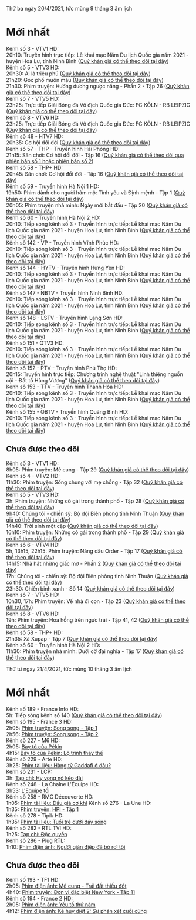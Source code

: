 Thứ ba ngày 20/4/2021, tức mùng 9 tháng 3 âm lịch<br />
# Mới nhất
Kênh số 3 - VTV1 HD:<br />
20h10: Truyền hình trực tiếp: Lễ khai mạc Năm Du lịch Quốc gia năm 2021 - huyện Hoa Lư, tỉnh Ninh Bình ([Quý khán giả có thể theo dõi tại đây](http://drfamaga5qliv.vcdn.cloud/vtv01/vtv01@1080p.m3u8))<br />
Kênh số 5 - VTV3 HD:<br />
20h30: Ai là triệu phú ([Quý khán giả có thể theo dõi tại đây](http://drfamaga5qliv.vcdn.cloud/vtv03/vtv03@1080p.m3u8))<br />
21h20: Góc phố muôn màu ([Quý khán giả có thể theo dõi tại đây](http://drfamaga5qliv.vcdn.cloud/vtv03/vtv03@1080p.m3u8))<br />
21h30: Phim truyện: Hướng dương ngược nắng - Phần 2 - Tập 26 ([Quý khán giả có thể theo dõi tại đây](http://drfamaga5qliv.vcdn.cloud/vtv03/vtv03@1080p.m3u8))<br />
Kênh số 7 - VTV5 HD:<br />
23h25: Trực tiếp Giải Bóng đá Vô địch Quốc gia Đức: FC KÕLN - RB LEIPZIG ([Quý khán giả có thể theo dõi tại đây](http://drfamaga5qliv.vcdn.cloud/vtv05/vtv05@1080p.m3u8))<br />
Kênh số 8 - VTV6 HD:<br />
23h25: Trực tiếp Giải Bóng đá Vô địch Quốc gia Đức: FC KÕLN - RB LEIPZIG ([Quý khán giả có thể theo dõi tại đây](http://drfamaga5qliv.vcdn.cloud/vtv06/vtv06@1080p.m3u8))<br />
Kênh số 48 - HTV7 HD:<br />
20h35: Cơ hội đổi đời ([Quý khán giả có thể theo dõi tại đây](https://live-vthcm.vieon.vn/htv_drm/live/htv7/TV_HD/htv7_1080p/chunks.m3u8))<br />
Kênh số 57 - THP - Truyền hình Hải Phòng HD:<br />
21h15: Sân chơi: Cơ hội đổi đời - Tập 16 ([Quý khán giả có thể theo dõi qua phiên bản số 1](https://live.thhp.vn/thp/index.m3u8)[ hoặc phiên bản số 2](http://gg.gg/THP-Truyen_hinh_Hai_Phong))<br />
Kênh số 58 - THP+ HD:<br />
20h45: Sân chơi: Cơ hội đổi đời - Tập 16 ([Quý khán giả có thể theo dõi tại đây](https://live.thhp.vn/hls/thpplus/index.m3u8))<br />
Kênh số 59 - Truyền hình Hà Nội 1 HD:<br />
19h50: Phim dành cho người hâm mộ: Tình yêu và Định mệnh - Tập 1 ([Quý khán giả có thể theo dõi tại đây](http://cdn.hntv.mediatech.vn/hntvlive/tv1live.m3u8))<br />
20h05: Phim truyện nhà mình: Ngày mới bắt đầu - Tập 20 ([Quý khán giả có thể theo dõi tại đây](http://cdn.hntv.mediatech.vn/hntvlive/tv1live.m3u8))<br />
Kênh số 60 - Truyền hình Hà Nội 2 HD:<br />
20h10: Tiếp sóng kênh số 3 - Truyền hình trực tiếp: Lễ khai mạc Năm Du lịch Quốc gia năm 2021 - huyện Hoa Lư, tỉnh Ninh Bình ([Quý khán giả có thể theo dõi tại đây](http://cdn.hntv.mediatech.vn/hntvlive/tv2live.m3u8))<br />
Kênh số 142 - VP - Truyền hình Vĩnh Phúc HD:<br />
20h10: Tiếp sóng kênh số 3 - Truyền hình trực tiếp: Lễ khai mạc Năm Du lịch Quốc gia năm 2021 - huyện Hoa Lư, tỉnh Ninh Bình ([Quý khán giả có thể theo dõi tại đây](http://gg.gg/HaNoiIPTV-VP-Truyen_hinh_Vinh_Phuc_HD))<br />
Kênh số 144 - HYTV - Truyền hình Hưng Yên HD:<br />
20h10: Tiếp sóng kênh số 3 - Truyền hình trực tiếp: Lễ khai mạc Năm Du lịch Quốc gia năm 2021 - huyện Hoa Lư, tỉnh Ninh Bình ([Quý khán giả có thể theo dõi tại đây](http://gg.gg/HaNoiIPTV-HYTV-Truyen_hinh_Hung_Yen_HD))<br />
Kênh số 147 - NBTV - Truyền hình Ninh Bình HD:<br />
20h10: Tiếp sóng kênh số 3 - Truyền hình trực tiếp: Lễ khai mạc Năm Du lịch Quốc gia năm 2021 - huyện Hoa Lư, tỉnh Ninh Bình ([Quý khán giả có thể theo dõi tại đây](http://gg.gg/HaNoiIPTV-NBTV-Truyen_hinh_Ninh_Binh_HD))<br />
Kênh số 148 - LSTV - Truyền hình Lạng Sơn HD:<br />
20h10: Tiếp sóng kênh số 3 - Truyền hình trực tiếp: Lễ khai mạc Năm Du lịch Quốc gia năm 2021 - huyện Hoa Lư, tỉnh Ninh Bình ([Quý khán giả có thể theo dõi tại đây](http://gg.gg/HaNoiIPTV-LSTV-Truyen_hinh_Lang_Son_HD))<br />
Kênh số 151 - QTV3 HD:<br />
20h10: Tiếp sóng kênh số 3 - Truyền hình trực tiếp: Lễ khai mạc Năm Du lịch Quốc gia năm 2021 - huyện Hoa Lư, tỉnh Ninh Bình ([Quý khán giả có thể theo dõi tại đây](http://qtv.vncdn.vn/qtvlive/tv3live.m3u8))<br />
Kênh số 152 - PTV - Truyền hình Phú Thọ HD:<br />
20h15: Truyền hình trực tiếp: Chương trình nghệ thuật "Linh thiêng nguồn cội - Đất tổ Hùng Vương" ([Quý khán giả có thể theo dõi tại đây](http://gg.gg/HaNoiIPTV-PTV-Truyen_hinh_Phu_Tho_HD))<br />
Kênh số 153 - TTV - Truyền hình Thanh Hóa HD:<br />
20h10: Tiếp sóng kênh số 3 - Truyền hình trực tiếp: Lễ khai mạc Năm Du lịch Quốc gia năm 2021 - huyện Hoa Lư, tỉnh Ninh Bình ([Quý khán giả có thể theo dõi tại đây](http://687642383.r.vietnamcdn.net/687642383/_definst_/mystream/playlist.m3u8))<br />
Kênh số 155 - QBTV - Truyền hình Quảng Bình HD:<br />
20h10: Tiếp sóng kênh số 3 - Truyền hình trực tiếp: Lễ khai mạc Năm Du lịch Quốc gia năm 2021 - huyện Hoa Lư, tỉnh Ninh Bình ([Quý khán giả có thể theo dõi tại đây](http://gg.gg/HaNoiIPTV-QBTV-Truyen_hinh_Quang_Binh_HD))<br />

## Chưa được theo dõi
Kênh số 3 - VTV1 HD:<br />
8h05: Phim truyện: Mê cung - Tập 29 ([Quý khán giả có thể theo dõi tại đây](http://drfamaga5qliv.vcdn.cloud/vtv01/vtv01@1080p.m3u8))<br />
Kênh số 4 - VTV2 HD:<br />
11h30: Phim truyện: Sống chung với mẹ chồng - Tập 32 ([Quý khán giả có thể theo dõi tại đây](http://drfamaga5qliv.vcdn.cloud/vtv02/vtv02@1080p.m3u8))<br />
Kênh số 5 - VTV3 HD:<br />
3h: Phim truyện: Những cô gái trong thành phố - Tập 28 ([Quý khán giả có thể theo dõi tại đây](http://drfamaga5qliv.vcdn.cloud/vtv03/vtv03@1080p.m3u8))<br />
9h40: Chúng tôi - chiến sỹ: Bộ đội Biên phòng tỉnh Ninh Thuận ([Quý khán giả có thể theo dõi tại đây](http://drfamaga5qliv.vcdn.cloud/vtv03/vtv03@1080p.m3u8))<br />
14h40: Trời sinh một cặp ([Quý khán giả có thể theo dõi tại đây](http://drfamaga5qliv.vcdn.cloud/vtv03/vtv03@1080p.m3u8))<br />
16h10: Phim truyện: Những cô gái trong thành phố - Tập 29 ([Quý khán giả có thể theo dõi tại đây](http://drfamaga5qliv.vcdn.cloud/vtv03/vtv03@1080p.m3u8))<br />
Kênh số 6 - VTV4 HD:<br />
5h, 13h15, 22h15: Phim truyện: Nàng dâu Order - Tập 17 ([Quý khán giả có thể theo dõi tại đây](http://drfamaga5qliv.vcdn.cloud/vtv04/vtv04@1080p.m3u8))<br />
14h15: Nhà hát những giấc mơ - Phần 2 ([Quý khán giả có thể theo dõi tại đây](http://drfamaga5qliv.vcdn.cloud/vtv04/vtv04@1080p.m3u8))<br />
17h: Chúng tôi - chiến sỹ: Bộ đội Biên phòng tỉnh Ninh Thuận ([Quý khán giả có thể theo dõi tại đây](http://drfamaga5qliv.vcdn.cloud/vtv04/vtv04@1080p.m3u8))<br />
23h30: Chiến binh xanh - Số 14 ([Quý khán giả có thể theo dõi tại đây](http://drfamaga5qliv.vcdn.cloud/vtv04/vtv04@1080p.m3u8))<br />
Kênh số 7 - VTV5 HD:<br />
10h30, 17h: Phim truyện: Về nhà đi con - Tập 23 ([Quý khán giả có thể theo dõi tại đây](http://drfamaga5qliv.vcdn.cloud/vtv05/vtv05@1080p.m3u8))<br />
Kênh số 8 - VTV6 HD:<br />
19h: Phim truyện: Hoa hồng trên ngực trái - Tập 41, 42 ([Quý khán giả có thể theo dõi tại đây](http://drfamaga5qliv.vcdn.cloud/vtv06/vtv06@1080p.m3u8))<br />
Kênh số 58 - THP+ HD:<br />
21h35: Xả Xupap - Tập 7 ([Quý khán giả có thể theo dõi tại đây](https://live.thhp.vn/hls/thpplus/index.m3u8))<br />
Kênh số 60 - Truyền hình Hà Nội 2 HD:<br />
11h30: Phim truyện nhà mình: Dưới cờ đại nghĩa - Tập 17 ([Quý khán giả có thể theo dõi tại đây](http://cdn.hntv.mediatech.vn/hntvlive/tv2live.m3u8))<br />

Thứ tư ngày 21/4/2021, tức mùng 10 tháng 3 âm lịch<br />
# Mới nhất
Kênh số 189 - France Info HD:<br />
5h: Tiếp sóng kênh số 140 ([Quý khán giả có thể theo dõi tại đây](http://gg.gg/France_Info_HD))<br />
Kênh số 195 - France 3 HD:<br />
2h05: [Phim truyện: Song song - Tập 1](https://tv-programme.com/tandem_serie/s05e01-l-eau-qui-dort_e752947)<br />
2h56: [Phim truyện: Song song - Tập 2](https://tv-programme.com/tandem_serie/s05e02-secrets-sur-les-docks_e752948)<br />
Kênh số 227 - M6 HD:<br />
2h05: [Bày tỏ của Pékin](https://tv-programme.com/pekin-express_emission/la-route-des-3-continents_e752955)<br />
4h15: [Bày tỏ của Pékin: Lộ trình thay thế](https://tv-programme.com/pekin-express-itineraire-bis_emission/pekin-express-itineraire-bis_e752956)<br />
Kênh số 229 - Arte HD:<br />
3h25: [Phim tài liệu: Hàng tỷ Gaddafi ở đâu?](https://tv-programme.com/ou-sont-les-milliards-de-kadhafi_documentaire/)<br />
Kênh số 231 - LCP:<br />
3h: [Tạp chí: Hy vọng nó kéo dài](https://tv-programme.com/pourvu-que-ca-dure_magazine/pourvu-que-ca-dure_e752966)<br />
Kênh số 248 - La Chaîne L'Équipe HD:<br />
3h53: [L'Equipe tối](https://tv-programme.com/l-equipe-du-soir_magazine-sportif/l-equipe-du-soir_e752542)<br />
Kênh số 258 - RMC Découverte HD:<br />
1h05: [Phim tài liệu: Đấu giá cơ khí](https://tv-programme.com/encheres-mecaniques_documentaire/s01e06-alpine-a110-citroen-ax-thalassa_e752816)
Kênh số 276 - La Une HD:<br />
1h35: [Phim truyện: HPI - Tập 1](https://tv-programme.com/hpi_serie/s01e01-vents-d-ouest_e752905)<br />
Kênh số 278 - Tipik HD:<br />
1h35: [Phim tài liệu: Tuổi trẻ dưới đáy sóng](https://tv-programme.com/une-jeunesse-au-creux-de-la-vague_documentaire/)<br />
Kênh số 282 - RTL TVI HD:<br />
1h25: [Tạp chí: Độc quyền](https://tv-programme.com/exclusif_magazine/exclusif_e649665)<br />
Kênh số 286 - Plug RTL:<br />
1h10: [Phim điện ảnh: Người gián điệp đã bỏ rơi tôi](https://tv-programme.com/l-espion-qui-m-a-larguee_film/)<br />

## Chưa được theo dõi
Kênh số 193 - TF1 HD:<br />
2h05: [Phim điện ảnh: Mê cung - Trái đất thiếu đốt](https://tv-programme.com/le-labyrinthe-la-terre-brulee_film/)<br />
4h40: [Phim truyện: Đơn vị đặc biệt New York - Tập 11](https://tv-programme.com/new-york-unite-speciale_serie/s10e11-la-s-ur-disparue_e182988)<br />
Kênh số 194 - France 2 HD:<br />
2h05: [Phim điện ảnh: Yếu tố thứ năm](https://tv-programme.com/le-cinquieme-element_film/)<br />
4h12: [Phim điện ảnh: Kẻ hủy diệt 2: Sự phán xét cuối cùng](https://tv-programme.com/terminator-2-le-jugement-dernier_film/)<br />
